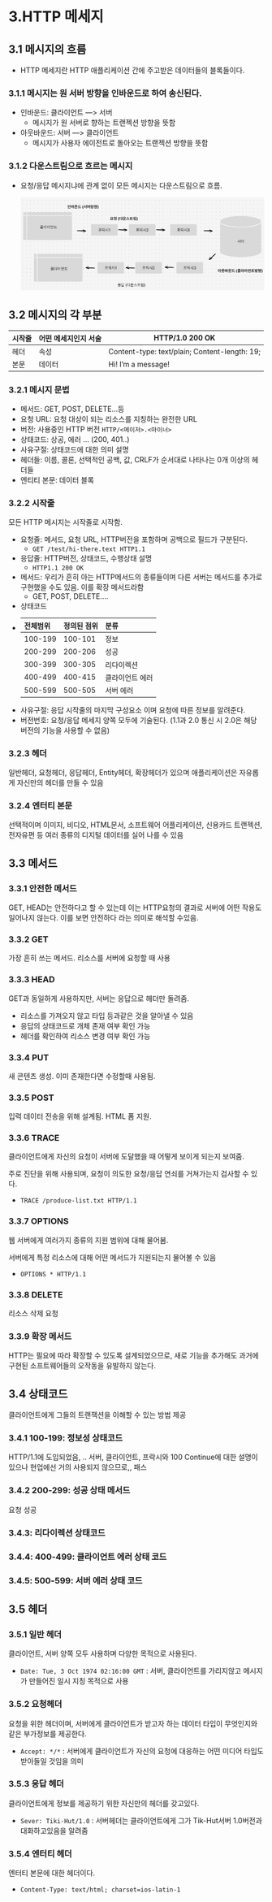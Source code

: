 # 3.HTTP 메세지

## 3.1 메시지의 흐름

- HTTP 메세지란 HTTP 애플리케이션 간에 주고받은 데이터들의 블록들이다.

### 3.1.1 메시지는 원 서버 방향을 인바운드로 하여 송신된다.

- 인바운드: 클라이언트 —> 서버
  - 메시지가 원 서버로 향하는 트랜젝션 방향을 뜻함
- 아웃바운드: 서버 —> 클라이언트
  - 메시지가 사용자 에이전트로 돌아오는 트랜젝션 방향을 뜻함

### 3.1.2 다운스트림으로 흐르는 메시지

- 요청/응답 메시지냐에 관계 없이 모든 메시지는 다운스트림으로 흐름.

  ![image.png](./chapter3-imag.png)

## 3.2 메시지의 각 부분

| 시작줄 | 어떤 메세지인지 서술 | HTTP/1.0 200 OK                               |
| ------ | -------------------- | --------------------------------------------- |
| 헤더   | 속성                 | Content-type: text/plain; Content-length: 19; |
| 본문   | 데이터               | Hi! I’m a message!                            |

### 3.2.1 메시지 문법

- 메서드: GET, POST, DELETE…등
- 요청 URL: 요청 대상이 되는 리소스를 지칭하는 완전한 URL
- 버전: 사용중인 HTTP 버전 `HTTP/<메이저>.<마이너>`
- 상태코드: 상공, 에러 … (200, 401..)
- 사유구절: 상태코드에 대한 의미 설명
- 헤더들: 이름, 콜론, 선택적인 공백, 값, CRLF가 순서대로 나타나는 0개 이상의 헤더들
- 엔티티 본문: 데이터 블록

### 3.2.2 시작줄

모든 HTTP 메시지는 시작줄로 시작함.

- 요청줄: 메서드, 요청 URL, HTTP버전을 포함하며 공백으로 필드가 구분된다.
  - `GET /test/hi-there.text HTTP1.1`
- 응답줄: HTTP버전, 상태코드, 수행상태 설명
  - `HTTP1.1 200 OK`
- 메서드: 우리가 흔히 아는 HTTP메서드의 종류들이며 다른 서버는 메서드를 추가로 구현했을 수도 있음. 이를 확장 메서드라함
  - GET, POST, DELETE….
- 상태코드
- | 전체범위 | 정의된 점위 | 분류            |
  | -------- | ----------- | --------------- |
  | 100-199  | 100-101     | 정보            |
  | 200-299  | 200-206     | 성공            |
  | 300-399  | 300-305     | 리다이렉션      |
  | 400-499  | 400-415     | 클라이언트 에러 |
  | 500-599  | 500-505     | 서버 에러       |
- 사유구절: 응답 시작줄의 마지막 구성요소 이며 요청에 따른 정보를 알려준다.
- 버전번호: 요청/응답 메세지 양쪽 모두에 기술된다. (1.1과 2.0 통신 시 2.0은 해당 버전의 기능을 사용할 수 없음)

### 3.2.3 헤더

일반헤더, 요청헤더, 응답헤더, Entity헤더, 확장헤더가 있으며 애플리케이션은 자유롭게 자신만의 헤더를 만들 수 있음

### 3.2.4 엔터티 본문

선택적이며 이미지, 비디오, HTML문서, 소프트웨어 어플리케이션, 신용카드 트랜젝션, 전자유편 등 여러 종류의 디지털 데이터를 실어 나를 수 있음

## 3.3 메서드

### 3.3.1 안전한 메서드

GET, HEAD는 안전하다고 할 수 있는데 이는 HTTP요청의 결과로 서버에 어떤 작용도 일어나지 않는다. 이를 보면 안전하다 라는 의미로 해석할 수있음.

### 3.3.2 GET

가장 흔히 쓰는 메서드. 리소스를 서버에 요청할 때 사용

### 3.3.3 HEAD

GET과 동일하게 사용하지만, 서버는 응답으로 헤더만 돌려줌.

- 리소스를 가져오지 않고 타입 등과같은 것을 알아낼 수 있음
- 응답의 상태코드로 개체 존재 여부 확인 가능
- 헤더를 확인하여 리소스 변경 여부 확인 가능

### 3.3.4 PUT

새 콘텐츠 생성. 이미 존재한다면 수정할때 사용됨.

### 3.3.5 POST

입력 데이터 전송을 위해 설계됨. HTML 폼 지원.

### 3.3.6 TRACE

클라이언트에게 자신의 요청이 서버에 도달했을 때 어떻게 보이게 되는지 보여줌.

주로 진단을 위해 사용되며, 요청이 의도한 요청/응답 연쇠를 거쳐가는지 검사할 수 있다.

- `TRACE /produce-list.txt HTTP/1.1`

### 3.3.7 OPTIONS

웹 서버에게 여러가지 종류의 지원 범위에 대해 물어봄.

서버에게 특정 리소스에 대해 어떤 메서드가 지원되는지 물어볼 수 있음

- `OPTIONS * HTTP/1.1`

### 3.3.8 DELETE

리소스 삭제 요청

### 3.3.9 확장 메서드

HTTP는 필요에 따라 확장할 수 있도록 설계되었으므로, 새로 기능을 추가해도 과거에 구현된 소프트웨어들의 오작동을 유발하지 않는다.

## 3.4 상태코드

클라이언트에게 그들의 트랜잭션을 이해할 수 있는 방법 제공

### 3.4.1 100-199: 정보성 상태코드

HTTP/1.1에 도입되었음, .. 서버, 클라이언트, 프락시와 100 Continue에 대한 설명이 있으나 현업에선 거의 사용되지 않으므로,, 패스

### 3.4.2 200-299: 성공 상태 메서드

요청 성공

### 3.4.3: 리다이렉션 상태코드

### 3.4.4: 400-499: 클라이언트 에러 상태 코드

### 3.4.5: 500-599: 서버 에러 상태 코드

## 3.5 헤더

### 3.5.1 일반 헤더

클라이언트, 서버 양쪽 모두 사용하며 다양한 목적으로 사용된다.

- `Date: Tue, 3 Oct 1974 02:16:00 GMT` : 서버, 클라이언트를 가리지않고 메시지가 만들어진 일시 지칭 목적으로 사용

### 3.5.2 요청헤더

요청을 위한 헤더이며, 서버에게 클라이언트가 받고자 하는 데이터 타입이 무엇인지와 같은 부가정보를 제공한다.

- `Accept: */*` : 서버에게 클라이언트가 자신의 요청에 대응하는 어떤 미디어 타입도 받아들일 것임을 의미

### 3.5.3 응답 헤더

클라이언트에게 정보를 제공하기 위한 자신만의 헤더를 갖고있다.

- `Sever: Tiki-Hut/1.0` : 서버헤더는 클라이언트에게 그가 Tik-Hut서버 1.0버전과 대화하고있음을 알려줌

### 3.5.4 엔터티 헤더

엔터티 본문에 대한 헤더이다.

- `Content-Type: text/html; charset=ios-latin-1`
